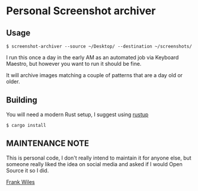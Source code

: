 # Personal Screenshot archiver

## Usage 

```shell
$ screenshot-archiver --source ~/Desktop/ --destination ~/screenshots/
```


I run this once a day in the early AM as an automated job via Keyboard Maestro, but 
however you want to run it should be fine. 

It will archive images matching a couple of patterns that are a day old or older. 

## Building 

You will need a modern Rust setup, I suggest using [rustup](https://rustup.rs)

```shell
$ cargo install
```


## MAINTENANCE NOTE 

This is personal code, I don't really intend to maintain it for anyone else, but
someone really liked the idea on social media and asked if I would Open Source it
so I did. 

[Frank Wiles](https://www.frankwiles.com) 

